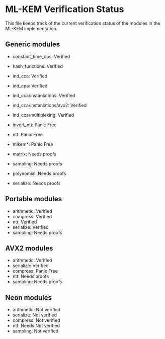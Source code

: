 # ML-KEM Verification Status

This file keeps track of the current verification status of the modules in the ML-KEM implementation.

## Generic modules
* constant_time_ops: Verified
* hash_functions: Verified
* ind_cca: Verified 
* ind_cpa: Verified
* ind_cca/instaniations: Verified
* ind_cca/instaniations/avx2: Verified
* ind_cca/multiplexing: Verified

* invert_ntt: Panic Free
* ntt: Panic Free
* mlkem*: Panic Free

* matrix: Needs proofs
* sampling: Needs proofs
* polynomial: Needs proofs
* serialize: Needs proofs

## Portable modules
* arithmetic: Verified
* compress: Verified
* ntt: Verified
* serialize: Verified
* sampling: Needs proofs

## AVX2 modules
* arithmetic: Verified
* serialize: Verified
* compress: Panic Free
* ntt: Needs proofs
* sampling: Needs proofs

## Neon modules
* arithmetic: Not verified
* serialize: Not verified
* compress: Not verified
* ntt: Needs Not verified
* sampling: Not verified
